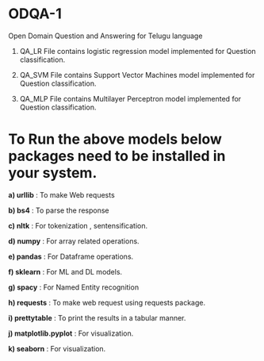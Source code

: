 # ODQA-1
Open Domain Question and Answering for Telugu language

1) QA_LR File contains logistic regression model implemented for Question classification.

2) QA_SVM File contains Support Vector Machines model implemented for Question classification.

3) QA_MLP File contains Multilayer Perceptron model implemented for Question classification.

# To Run the above models below packages need to be installed in your system.

 **a) urllib**        : To make Web requests
  
 **b) bs4**           : To parse the response
  
 **c) nltk**          : For tokenization , sentensification.
  
 **d) numpy**         : For array related operations.
  
 **e) pandas**        : For Dataframe operations.
  
 **f) sklearn**       : For ML and DL models.
  
 **g) spacy**         : For Named Entity recognition
 
 **h) requests**      : To make web request using requests package.
 
 **i) prettytable**   : To print the results in a tabular manner.

 **j) matplotlib.pyplot** : For visualization.
 
 **k) seaborn**       : For visualization.
